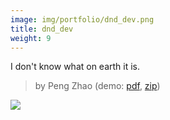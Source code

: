 ```yaml
---
image: img/portfolio/dnd_dev.png
title: dnd_dev
weight: 9
---
```


I don't know what on earth it is.

> by Peng Zhao (demo: [pdf](https://github.com/pzhaonet/bookdownplus/raw/master/upload/dnd_dev/showcase/dnd_dev.pdf), [zip](https://github.com/pzhaonet/bookdownplus/raw/master/upload/dnd_dev/demo.zip))

<!--more-->

[![](https://github.com/pzhaonet/bookdownplus/raw/master/upload/dnd_dev/showcase/cover.png)](https://github.com/pzhaonet/bookdownplus/raw/master/upload/dnd_dev/showcase/cover.png)

